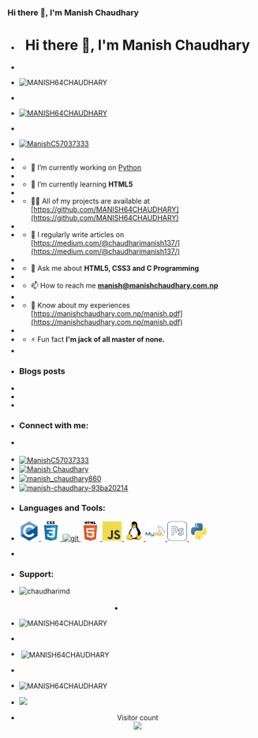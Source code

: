 ### Hi there 👋, I'm Manish Chaudhary

<!--
**MANISH64CHAUDHARY/MANISH64CHAUDHARY** is a ✨ _special_ ✨ repository because its `README.md` (this file) appears on your GitHub profile.

Here are some ideas to get you started:

- 🔭 I’m currently working on ...
- 🌱 I’m currently learning ...
- 👯 I’m looking to collaborate on ...
- 🤔 I’m looking for help with ...
- 💬 Ask me about ...
- 📫 How to reach me: ...
- 😄 Pronouns: ...
- ⚡ Fun fact: ...I'm jack of all master of none
-->
+ <h1 align="center">Hi there 👋, I'm Manish Chaudhary</h1>
+
+ <p align="left"> <img src="https://komarev.com/ghpvc/?username=MANISH64CHAUDHARY&label=Profile%20views&color=0e75b6&style=flat" alt="MANISH64CHAUDHARY" /> </p>
+
+ <p align="left"> <a href="https://github.com/ryo-ma/github-profile-trophy"><img src="https://github-profile-trophy.vercel.app/?username=MANISH64CHAUDHARY" alt="MANISH64CHAUDHARY" /></a> </p>
+
+ <p align="left"> <a href="https://mobile.twitter.com/ManishC57037333" target="blank"><img src="https://img.shields.io/twitter/follow/ManishC57037333?logo=twitter&style=for-the-badge" alt="ManishC57037333" /></a> </p>
+
+ - 🔭 I’m currently working on [Python](#)
+
+ - 🌱 I’m currently learning **HTML5**
+ 
+ - 👨‍💻 All of my projects are available at [https://github.com/MANISH64CHAUDHARY](https://github.com/MANISH64CHAUDHARY)
+
+ - 📝 I regularly write articles on [https://medium.com/@chaudharimanish137/](https://medium.com/@chaudharimanish137/)
+
+ - 💬 Ask me about **HTML5, CSS3 and C Programming**
+
+ - 📫 How to reach me **manish@manishchaudhary.com.np**
+
+ - 📄 Know about my experiences [https://manishchaudhary.com.np/manish.pdf](https://manishchaudhary.com.np/manish.pdf)
+ 
+ - ⚡ Fun fact **I'm jack of all master of none.**
+
+ ### Blogs posts
+ <!-- BLOG-POST-LIST:START -->
+ <!-- BLOG-POST-LIST:END -->
+ 
+ <h3 align="left">Connect with me:</h3>
+ <p align="left">
+ <a href="https://mobile.twitter.com/ManishC57037333" target="blank"><img align="center" src="https://raw.githubusercontent.com/rahuldkjain/github-profile-readme-generator/master/src/images/icons/Social/twitter.svg" alt="ManishC57037333" height="30" width="40" /></a>
+ <a href="https://www.facebook.com/profile.php?id=100026174625101" target="blank"><img align="center" src="https://raw.githubusercontent.com/rahuldkjain/github-profile-readme-generator/master/src/images/icons/Social/facebook.svg" alt="Manish Chaudhary" height="30" width="40" /></a>
+ <a href="https://instagram.com/manish_chaudhary860" target="blank"><img align="center" src="https://raw.githubusercontent.com/rahuldkjain/github-profile-readme-generator/master/src/images/icons/Social/instagram.svg" alt="manish_chaudhary860" height="30" width="40" /></a>
+ <a href="https://www.linkedin.com/in/manish-chaudhary-93ba20214" target="_blank"><img align="center" src="https://raw.githubusercontent.com/rahuldkjain/github-profile-readme-generator/master/src/images/icons/Social/linked-in-alt.svg" alt="manish-chaudhary-93ba20214" height="20" width="30" /></a>
+ <h3 align="left">Languages and Tools:</h3>
+ <p align="left"> <a href="https://www.cprogramming.com/" target="_blank"> <img src="https://raw.githubusercontent.com/devicons/devicon/master/icons/c/c-original.svg" alt="C Programming" width="40" height="40"/> </a> <a href="https://www.w3schools.com/css/" target="_blank"> <img src="https://raw.githubusercontent.com/devicons/devicon/master/icons/css3/css3-original-wordmark.svg" alt="css3" width="40" height="40"/> </a> <a href="https://git-scm.com/" target="_blank"> <img src="https://www.vectorlogo.zone/logos/git-scm/git-scm-icon.svg" alt="git" width="40" height="40"/> </a> <a href="https://www.w3.org/html/" target="_blank"> <img src="https://raw.githubusercontent.com/devicons/devicon/master/icons/html5/html5-original-wordmark.svg" alt="html5" width="40" height="40"/> </a> <a href="https://developer.mozilla.org/en-US/docs/Web/JavaScript" target="_blank"> <img src="https://raw.githubusercontent.com/devicons/devicon/master/icons/javascript/javascript-original.svg" alt="javascript" width="40" height="40"/> </a> <a href="https://www.linux.org/" target="_blank"> <img src="https://raw.githubusercontent.com/devicons/devicon/master/icons/linux/linux-original.svg" alt="linux" width="40" height="40"/> </a> <a href="https://www.mysql.com/" target="_blank"> <img src="https://raw.githubusercontent.com/devicons/devicon/master/icons/mysql/mysql-original-wordmark.svg" alt="mysql" width="40" height="40"/> </a> <a href="https://www.photoshop.com/en" target="_blank"> <img src="https://raw.githubusercontent.com/devicons/devicon/master/icons/photoshop/photoshop-line.svg" alt="photoshop" width="40" height="40"/> </a> <a href="https://www.python.org" target="_blank"> <img src="https://raw.githubusercontent.com/devicons/devicon/master/icons/python/python-original.svg" alt="python" width="40" height="40"/> </a> </p>
+
+ <h3 align="left">Support:</h3>
+ <p><a href="https://www.buymeacoffee.com/chaudharimd"> <img align="left" src="https://cdn.buymeacoffee.com/buttons/v2/default-yellow.png" height="50" width="210" alt="chaudharimd" /></a></p><br><br>
+
+ <p><img align="left" src="https://github-readme-stats.vercel.app/api/top-langs?username=MANISH64CHAUDHARY&show_icons=true&locale=en&layout=compact" alt="MANISH64CHAUDHARY" /></p>
+ 
+ <p>&nbsp;<img align="center" src="https://github-readme-stats.vercel.app/api?username=MANISH64CHAUDHARY&show_icons=true&locale=en" alt="MANISH64CHAUDHARY" /></p>
+
+ <p><img align="center" src="https://github-readme-streak-stats.herokuapp.com/?user=MANISH64CHAUDHARY&" alt="MANISH64CHAUDHARY" /></p>
+ <a href=#><img src="contributions.svg"></a>
+ <p align="center">
  Visitor count<br>
  <img src="https://profile-counter.glitch.me/_blocage/count.svg" />
</p>
